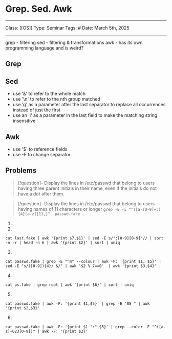# Grep. Sed. Awk
___
Class: [[OS]]
Type: Seminar
Tags: # 
Date: March 5th, 2025
___

grep - filtering 
sed - filtering & transformations 
awk - has its own programming language and is weird?

## Grep

## Sed 
- use '&' to refer to the whole match
- use '\\n' to refer to the nth group matched
- use 'g' as a parameter after the last separator to replace all occurrences instead of just the first
- use an 'i' as a parameter in the last field to make the matching string insensitive

## Awk
-  use '$' to reference fields
- use -F to change separator

## Problems 
>[!question]- Display the lines in /etc/passwd that belong to users having three parent initials in their name, even if the initials do not have a dot after them.

>[!question]- Display the lines in /etc/passwd that belong to users having names of 11 characters or longer
>`grep -E -i "^([a-z0-9]+:){4}[a-z]{11,}"  passwd.fake`


1.
2.
```regex
cat last.fake | awk '{print $7,$1}' | sed -E s/":[0-9][0-9]"// | sort -n -r | head -n 6 | awk '{print $2}' | sort | uniq
```
3.
```regex
cat passwd.fake | grep -E "^m" --colour | awk -F: '{print $1, $5}' | sed -E "s/([0-9]){4}/ &/" | awk '$2 % 7==0'  | awk '{print $3,$4}'
```
4.
```regex
cat ps.fake | grep root | awk '{print $6}' | sort | uniq
```
5.
```regex
cat passwd.fake | awk -F: '{print $1,$5}' | grep -E "88 " | awk '{print $2,$3}'
```
6.
```regex
cat passwd.fake | awk -F: '{print $1 ":" $5}' | grep --color -E "^([a-z]+023[0-9])" | awk -F: '{print $2}'
```